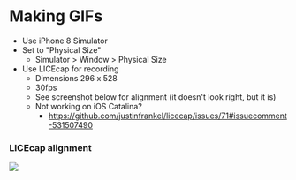 # Making GIFs

* Use iPhone 8 Simulator
* Set to "Physical Size"
   * Simulator > Window > Physical Size
* Use LICEcap for recording
   * Dimensions 296 x 528
   * 30fps
   * See screenshot below for alignment (it doesn't look right, but it is)
   * Not working on iOS Catalina?
      * https://github.com/justinfrankel/licecap/issues/71#issuecomment-531507490


### LICEcap alignment

<img src="LICEcap.gif" />